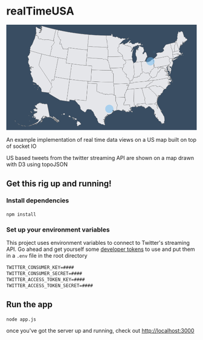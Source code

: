 # realTimeUSA
![](demo.gif)

An example implementation of real time data views on a US map built on top of socket IO

US based tweets from the twitter streaming API are shown on a map drawn with D3 using topoJSON

## Get this rig up and running!
### Install dependencies
`npm install`

### Set up your environment variables
This project uses environment variables to connect to Twitter's streaming API. Go ahead and get yourself some [developer tokens](https://apps.twitter.com/) to use and put them in a `.env` file in the root directory
```
TWITTER_CONSUMER_KEY=####
TWITTER_CONSUMER_SECRET=####
TWITTER_ACCESS_TOKEN_KEY=####
TWITTER_ACCESS_TOKEN_SECRET=####
```

## Run the app
`node app.js`

once you've got the server up and running, check out [http://localhost:3000](http://localhost:3000)


